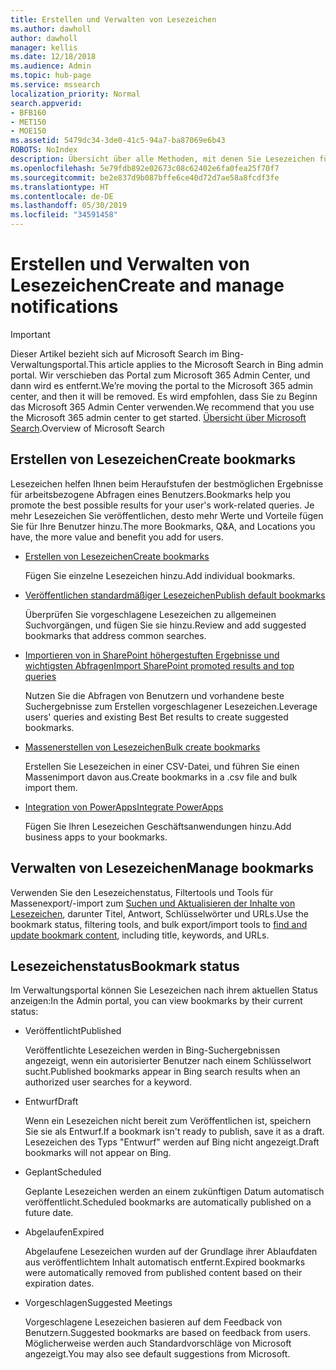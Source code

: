 ```yaml
---
title: Erstellen und Verwalten von Lesezeichen
ms.author: dawholl
author: dawholl
manager: kellis
ms.date: 12/18/2018
ms.audience: Admin
ms.topic: hub-page
ms.service: mssearch
localization_priority: Normal
search.appverid:
- BFB160
- MET150
- MOE150
ms.assetid: 5479dc34-3de0-41c5-94a7-ba87069e6b43
ROBOTS: NoIndex
description: Übersicht über alle Methoden, mit denen Sie Lesezeichen für Microsoft Search-Arbeitsergebnisse hinzufügen und erstellen können
ms.openlocfilehash: 5e79fdb892e02673c08c62402e6fa0fea25f70f7
ms.sourcegitcommit: be2e837d9b087bffe6ce40d72d7ae58a8fcdf3fe
ms.translationtype: HT
ms.contentlocale: de-DE
ms.lasthandoff: 05/30/2019
ms.locfileid: "34591458"
---
```

# <a name="create-and-manage-bookmarks"></a><span data-ttu-id="70864-103">Erstellen und Verwalten von Lesezeichen</span><span class="sxs-lookup"><span data-stu-id="70864-103">Create and manage notifications</span></span>

> [!IMPORTANT]
> <span data-ttu-id="70864-104">Dieser Artikel bezieht sich auf Microsoft Search im Bing-Verwaltungsportal.</span><span class="sxs-lookup"><span data-stu-id="70864-104">This article applies to the Microsoft Search in Bing admin portal.</span></span> <span data-ttu-id="70864-105">Wir verschieben das Portal zum Microsoft 365 Admin Center, und dann wird es entfernt.</span><span class="sxs-lookup"><span data-stu-id="70864-105">We’re moving the portal to the Microsoft 365 admin center, and then it will be removed.</span></span> <span data-ttu-id="70864-106">Es wird empfohlen, dass Sie zu Beginn das Microsoft 365 Admin Center verwenden.</span><span class="sxs-lookup"><span data-stu-id="70864-106">We recommend that you use the Microsoft 365 admin center to get started.</span></span> <span data-ttu-id="70864-107">[Übersicht über Microsoft Search](overview-microsoft-search.md).</span><span class="sxs-lookup"><span data-stu-id="70864-107">Overview of Microsoft Search</span></span>
    
## <a name="create-bookmarks"></a><span data-ttu-id="70864-108">Erstellen von Lesezeichen</span><span class="sxs-lookup"><span data-stu-id="70864-108">Create bookmarks</span></span>

<span data-ttu-id="70864-109">Lesezeichen helfen Ihnen beim Heraufstufen der bestmöglichen Ergebnisse für arbeitsbezogene Abfragen eines Benutzers.</span><span class="sxs-lookup"><span data-stu-id="70864-109">Bookmarks help you promote the best possible results for your user's work-related queries.</span></span> <span data-ttu-id="70864-110">Je mehr Lesezeichen Sie veröffentlichen, desto mehr Werte und Vorteile fügen Sie für Ihre Benutzer hinzu.</span><span class="sxs-lookup"><span data-stu-id="70864-110">The more Bookmarks, Q&A, and Locations you have, the more value and benefit you add for users.</span></span>
  
- [<span data-ttu-id="70864-111">Erstellen von Lesezeichen</span><span class="sxs-lookup"><span data-stu-id="70864-111">Create bookmarks</span></span>](create-bookmarks.md)
    
    <span data-ttu-id="70864-112">Fügen Sie einzelne Lesezeichen hinzu.</span><span class="sxs-lookup"><span data-stu-id="70864-112">Add individual bookmarks.</span></span>
    
- [<span data-ttu-id="70864-113">Veröffentlichen standardmäßiger Lesezeichen</span><span class="sxs-lookup"><span data-stu-id="70864-113">Publish default bookmarks</span></span>](publish-default-bookmarks.md)
    
    <span data-ttu-id="70864-114">Überprüfen Sie vorgeschlagene Lesezeichen zu allgemeinen Suchvorgängen, und fügen Sie sie hinzu.</span><span class="sxs-lookup"><span data-stu-id="70864-114">Review and add suggested bookmarks that address common searches.</span></span>
    
- [<span data-ttu-id="70864-115">Importieren von in SharePoint höhergestuften Ergebnisse und wichtigsten Abfragen</span><span class="sxs-lookup"><span data-stu-id="70864-115">Import SharePoint promoted results and top queries</span></span>](import-sharepoint-promoted-results-and-top-queries.md)
    
    <span data-ttu-id="70864-116">Nutzen Sie die Abfragen von Benutzern und vorhandene beste Suchergebnisse zum Erstellen vorgeschlagener Lesezeichen.</span><span class="sxs-lookup"><span data-stu-id="70864-116">Leverage users' queries and existing Best Bet results to create suggested bookmarks.</span></span>
    
- [<span data-ttu-id="70864-117">Massenerstellen von Lesezeichen</span><span class="sxs-lookup"><span data-stu-id="70864-117">Bulk create bookmarks</span></span>](bulk-create-bookmarks.md)
    
    <span data-ttu-id="70864-118">Erstellen Sie Lesezeichen in einer CSV-Datei, und führen Sie einen Massenimport davon aus.</span><span class="sxs-lookup"><span data-stu-id="70864-118">Create bookmarks in a .csv file and bulk import them.</span></span>
    
- [<span data-ttu-id="70864-119">Integration von PowerApps</span><span class="sxs-lookup"><span data-stu-id="70864-119">Integrate PowerApps</span></span>](integrate-powerapps.md)
    
    <span data-ttu-id="70864-120">Fügen Sie Ihren Lesezeichen Geschäftsanwendungen hinzu.</span><span class="sxs-lookup"><span data-stu-id="70864-120">Add business apps to your bookmarks.</span></span>
    
## <a name="manage-bookmarks"></a><span data-ttu-id="70864-121">Verwalten von Lesezeichen</span><span class="sxs-lookup"><span data-stu-id="70864-121">Manage bookmarks</span></span>

<span data-ttu-id="70864-122">Verwenden Sie den Lesezeichenstatus, Filtertools und Tools für Massenexport/-import zum [Suchen und Aktualisieren der Inhalte von Lesezeichen](manage-bookmarks.md), darunter Titel, Antwort, Schlüsselwörter und URLs.</span><span class="sxs-lookup"><span data-stu-id="70864-122">Use the bookmark status, filtering tools, and bulk export/import tools to [find and update bookmark content](manage-bookmarks.md), including title, keywords, and URLs.</span></span>
  
## <a name="bookmark-status"></a><span data-ttu-id="70864-123">Lesezeichenstatus</span><span class="sxs-lookup"><span data-stu-id="70864-123">Bookmark status</span></span>

<span data-ttu-id="70864-124">Im Verwaltungsportal können Sie Lesezeichen nach ihrem aktuellen Status anzeigen:</span><span class="sxs-lookup"><span data-stu-id="70864-124">In the Admin portal, you can view bookmarks by their current status:</span></span>
  
- <span data-ttu-id="70864-125">Veröffentlicht</span><span class="sxs-lookup"><span data-stu-id="70864-125">Published</span></span>
    
    <span data-ttu-id="70864-126">Veröffentlichte Lesezeichen werden in Bing-Suchergebnissen angezeigt, wenn ein autorisierter Benutzer nach einem Schlüsselwort sucht.</span><span class="sxs-lookup"><span data-stu-id="70864-126">Published bookmarks appear in Bing search results when an authorized user searches for a keyword.</span></span>
    
- <span data-ttu-id="70864-127">Entwurf</span><span class="sxs-lookup"><span data-stu-id="70864-127">Draft</span></span>
    
    <span data-ttu-id="70864-128">Wenn ein Lesezeichen nicht bereit zum Veröffentlichen ist, speichern Sie sie als Entwurf.</span><span class="sxs-lookup"><span data-stu-id="70864-128">If a bookmark isn't ready to publish, save it as a draft.</span></span> <span data-ttu-id="70864-129">Lesezeichen des Typs "Entwurf" werden auf Bing nicht angezeigt.</span><span class="sxs-lookup"><span data-stu-id="70864-129">Draft bookmarks will not appear on Bing.</span></span>
    
- <span data-ttu-id="70864-130">Geplant</span><span class="sxs-lookup"><span data-stu-id="70864-130">Scheduled</span></span>
    
    <span data-ttu-id="70864-131">Geplante Lesezeichen werden an einem zukünftigen Datum automatisch veröffentlicht.</span><span class="sxs-lookup"><span data-stu-id="70864-131">Scheduled bookmarks are automatically published on a future date.</span></span>
    
- <span data-ttu-id="70864-132">Abgelaufen</span><span class="sxs-lookup"><span data-stu-id="70864-132">Expired</span></span>
    
    <span data-ttu-id="70864-133">Abgelaufene Lesezeichen wurden auf der Grundlage ihrer Ablaufdaten aus veröffentlichtem Inhalt automatisch entfernt.</span><span class="sxs-lookup"><span data-stu-id="70864-133">Expired bookmarks were automatically removed from published content based on their expiration dates.</span></span>
    
- <span data-ttu-id="70864-134">Vorgeschlagen</span><span class="sxs-lookup"><span data-stu-id="70864-134">Suggested Meetings</span></span>
    
    <span data-ttu-id="70864-135">Vorgeschlagene Lesezeichen basieren auf dem Feedback von Benutzern.</span><span class="sxs-lookup"><span data-stu-id="70864-135">Suggested bookmarks are based on feedback from users.</span></span> <span data-ttu-id="70864-136">Möglicherweise werden auch Standardvorschläge von Microsoft angezeigt.</span><span class="sxs-lookup"><span data-stu-id="70864-136">You may also see default suggestions from Microsoft.</span></span>

  

